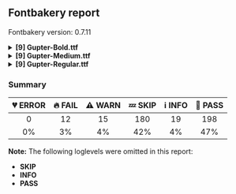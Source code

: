 ## Fontbakery report

Fontbakery version: 0.7.11

<details>
<summary><b>[9] Gupter-Bold.ttf</b></summary>
<details>
<summary>🔥 <b>FAIL:</b> Checking OS/2 fsType.</summary>

* [com.google.fonts/check/fstype](https://font-bakery.readthedocs.io/en/latest/fontbakery/profiles/googlefonts.html#com.google.fonts/check/fstype)
* 🔥 **FAIL** OS/2 fsType is a legacy DRM-related field.
In this font it is set to 8 meaning that:
The font may be embedded but must only be installed temporarily on other systems.

No such DRM restrictions can be enabled on the Google Fonts collection, so the fsType field must be set to zero (Installable Embedding) instead.
Fonts with this setting indicate that they may be embedded and permanently installed on the remote system by an application.

More detailed info is available at:
https://docs.microsoft.com/en-us/typography/opentype/spec/os2#fstype [code: drm]

</details>
<details>
<summary>🔥 <b>FAIL:</b> Check glyph coverage.</summary>

* [com.google.fonts/check/glyph_coverage](https://font-bakery.readthedocs.io/en/latest/fontbakery/profiles/googlefonts.html#com.google.fonts/check/glyph_coverage)
* 🔥 **FAIL** Missing required codepoints: 0x00AA (FEMININE ORDINAL INDICATOR), 0x00B2 (SUPERSCRIPT TWO), 0x00B3 (SUPERSCRIPT THREE), 0x00B5 (MICRO SIGN), 0x00B9 (SUPERSCRIPT ONE), 0x00BA (MASCULINE ORDINAL INDICATOR), 0x2074 (SUPERSCRIPT FOUR) and 0x2215 (DIVISION SLASH) [code: missing-codepoints]

</details>
<details>
<summary>🔥 <b>FAIL:</b> Copyright notices match canonical pattern in fonts</summary>

* [com.google.fonts/check/font_copyright](https://font-bakery.readthedocs.io/en/latest/fontbakery/profiles/googlefonts.html#com.google.fonts/check/font_copyright)
* 🔥 **FAIL** Name Table entry: Copyright notices should match a pattern similar to: "Copyright 2019 The Familyname Project Authors (git url)"
But instead we have got:
"https://github.com/octaviopardo/GUPTER" [code: bad-notice-format]
* 🔥 **FAIL** Name Table entry: Copyright notices should match a pattern similar to: "Copyright 2019 The Familyname Project Authors (git url)"
But instead we have got:
"https://github.com/octaviopardo/GUPTER" [code: bad-notice-format]

</details>
<details>
<summary>🔥 <b>FAIL:</b> PPEM must be an integer on hinted fonts.</summary>

* [com.google.fonts/check/integer_ppem_if_hinted](https://font-bakery.readthedocs.io/en/latest/fontbakery/profiles/googlefonts.html#com.google.fonts/check/integer_ppem_if_hinted)
* 🔥 **FAIL** This is a hinted font, so it must have bit 3 set on the flags of the head table, so that PPEM values will be rounded into an integer value.

This can be accomplished by using the 'gftools fix-hinting' command.

# create virtualenvpython3 -m venv venv
# activate virtualenvsource venv/bin/activate
# install gftoolspip install git+https://www.github.com/googlefonts/tools [code: bad-flags]

</details>
<details>
<summary>⚠ <b>WARN:</b> Stricter unitsPerEm criteria for Google Fonts. </summary>

* [com.google.fonts/check/unitsperem_strict](https://font-bakery.readthedocs.io/en/latest/fontbakery/profiles/googlefonts.html#com.google.fonts/check/unitsperem_strict)
* ⚠ **WARN** Even though unitsPerEm (1000) in this font is reasonable. It is strongly advised to consider changing it to 2000, since it will likely improve the quality of Variable Fonts by avoiding excessive rounding of coordinates on interpolations. [code: legacy-value]

</details>
<details>
<summary>⚠ <b>WARN:</b> Check if each glyph has the recommended amount of contours.</summary>

* [com.google.fonts/check/contour_count](https://font-bakery.readthedocs.io/en/latest/fontbakery/profiles/googlefonts.html#com.google.fonts/check/contour_count)
* ⚠ **WARN** This check inspects the glyph outlines and detects the total number of contours in each of them. The expected values are infered from the typical ammounts of contours observed in a large collection of reference font families. The divergences listed below may simply indicate a significantly different design on some of your glyphs. On the other hand, some of these may flag actual bugs in the font such as glyphs mapped to an incorrect codepoint. Please consider reviewing the design and codepoint assignment of these to make sure they are correct.

The following glyphs do not have the recommended number of contours:

Glyph name: uni200C	Contours detected: 1	Expected: 0
Glyph name: uni200D	Contours detected: 1	Expected: 0
Glyph name: g	Contours detected: 4	Expected: 2 or 3
Glyph name: uni0904	Contours detected: 3	Expected: 1
Glyph name: uni0905	Contours detected: 2	Expected: 1
Glyph name: uni0906	Contours detected: 2	Expected: 1
Glyph name: uni090E	Contours detected: 2	Expected: 1
Glyph name: uni0910	Contours detected: 2	Expected: 1
Glyph name: uni0911	Contours detected: 3	Expected: 2
Glyph name: uni0912	Contours detected: 3	Expected: 1
Glyph name: uni0913	Contours detected: 3	Expected: 1
Glyph name: uni0914	Contours detected: 2	Expected: 1
Glyph name: uni091A	Contours detected: 2	Expected: 1
Glyph name: uni0925	Contours detected: 2	Expected: 1
Glyph name: uni0927	Contours detected: 2	Expected: 1
Glyph name: uni092D	Contours detected: 2	Expected: 1
Glyph name: uni0933	Contours detected: 1	Expected: 3
Glyph name: uni0934	Contours detected: 2	Expected: 4
Glyph name: uni0936	Contours detected: 3	Expected: 2
Glyph name: uni093B	Contours detected: 2	Expected: 1
Glyph name: uni094A	Contours detected: 2	Expected: 1
Glyph name: uni094B	Contours detected: 2	Expected: 1
Glyph name: uni094C	Contours detected: 3	Expected: 1
Glyph name: uni0948	Contours detected: 2	Expected: 1
Glyph name: uni0967	Contours detected: 2	Expected: 1
Glyph name: uni0972	Contours detected: 3	Expected: 2
Glyph name: uni0973	Contours detected: 3	Expected: 1
Glyph name: uni0974	Contours detected: 3	Expected: 1
Glyph name: uni0975	Contours detected: 2	Expected: 1
Glyph name: uni0976	Contours detected: 3	Expected: 2
Glyph name: uni0977	Contours detected: 4	Expected: 3
Glyph name: uni097B	Contours detected: 2	Expected: 1
Glyph name: uni097C	Contours detected: 2	Expected: 1
Glyph name: uni097F	Contours detected: 4	Expected: 3 [code: contour-count]

</details>
<details>
<summary>⚠ <b>WARN:</b> Are there caret positions declared for every ligature?</summary>

* [com.google.fonts/check/ligature_carets](https://font-bakery.readthedocs.io/en/latest/fontbakery/profiles/googlefonts.html#com.google.fonts/check/ligature_carets)
* ⚠ **WARN** This font lacks caret position values for ligature glyphs on its GDEF table. [code: lacks-caret-pos]

</details>
<details>
<summary>⚠ <b>WARN:</b> Is there kerning info for non-ligated sequences?</summary>

* [com.google.fonts/check/kerning_for_non_ligated_sequences](https://font-bakery.readthedocs.io/en/latest/fontbakery/profiles/googlefonts.html#com.google.fonts/check/kerning_for_non_ligated_sequences)
* ⚠ **WARN** GPOS table lacks kerning info for the following non-ligated sequences:
	- f + f
	- f + i
	- i + f
	- f + l
	- l + f
	- i + l

   [code: lacks-kern-info]

</details>
<details>
<summary>⚠ <b>WARN:</b> Checking Vertical Metric Linegaps.</summary>

* [com.google.fonts/check/linegaps](https://font-bakery.readthedocs.io/en/latest/fontbakery/profiles/hhea.html#com.google.fonts/check/linegaps)
* ⚠ **WARN** hhea lineGap is not equal to 0. [code: hhea]

</details>
<br>
</details>
<details>
<summary><b>[9] Gupter-Medium.ttf</b></summary>
<details>
<summary>🔥 <b>FAIL:</b> Checking OS/2 fsType.</summary>

* [com.google.fonts/check/fstype](https://font-bakery.readthedocs.io/en/latest/fontbakery/profiles/googlefonts.html#com.google.fonts/check/fstype)
* 🔥 **FAIL** OS/2 fsType is a legacy DRM-related field.
In this font it is set to 8 meaning that:
The font may be embedded but must only be installed temporarily on other systems.

No such DRM restrictions can be enabled on the Google Fonts collection, so the fsType field must be set to zero (Installable Embedding) instead.
Fonts with this setting indicate that they may be embedded and permanently installed on the remote system by an application.

More detailed info is available at:
https://docs.microsoft.com/en-us/typography/opentype/spec/os2#fstype [code: drm]

</details>
<details>
<summary>🔥 <b>FAIL:</b> Check glyph coverage.</summary>

* [com.google.fonts/check/glyph_coverage](https://font-bakery.readthedocs.io/en/latest/fontbakery/profiles/googlefonts.html#com.google.fonts/check/glyph_coverage)
* 🔥 **FAIL** Missing required codepoints: 0x00AA (FEMININE ORDINAL INDICATOR), 0x00B2 (SUPERSCRIPT TWO), 0x00B3 (SUPERSCRIPT THREE), 0x00B5 (MICRO SIGN), 0x00B9 (SUPERSCRIPT ONE), 0x00BA (MASCULINE ORDINAL INDICATOR), 0x2074 (SUPERSCRIPT FOUR) and 0x2215 (DIVISION SLASH) [code: missing-codepoints]

</details>
<details>
<summary>🔥 <b>FAIL:</b> Copyright notices match canonical pattern in fonts</summary>

* [com.google.fonts/check/font_copyright](https://font-bakery.readthedocs.io/en/latest/fontbakery/profiles/googlefonts.html#com.google.fonts/check/font_copyright)
* 🔥 **FAIL** Name Table entry: Copyright notices should match a pattern similar to: "Copyright 2019 The Familyname Project Authors (git url)"
But instead we have got:
"https://github.com/octaviopardo/GUPTER" [code: bad-notice-format]
* 🔥 **FAIL** Name Table entry: Copyright notices should match a pattern similar to: "Copyright 2019 The Familyname Project Authors (git url)"
But instead we have got:
"https://github.com/octaviopardo/GUPTER" [code: bad-notice-format]

</details>
<details>
<summary>🔥 <b>FAIL:</b> PPEM must be an integer on hinted fonts.</summary>

* [com.google.fonts/check/integer_ppem_if_hinted](https://font-bakery.readthedocs.io/en/latest/fontbakery/profiles/googlefonts.html#com.google.fonts/check/integer_ppem_if_hinted)
* 🔥 **FAIL** This is a hinted font, so it must have bit 3 set on the flags of the head table, so that PPEM values will be rounded into an integer value.

This can be accomplished by using the 'gftools fix-hinting' command.

# create virtualenvpython3 -m venv venv
# activate virtualenvsource venv/bin/activate
# install gftoolspip install git+https://www.github.com/googlefonts/tools [code: bad-flags]

</details>
<details>
<summary>⚠ <b>WARN:</b> Stricter unitsPerEm criteria for Google Fonts. </summary>

* [com.google.fonts/check/unitsperem_strict](https://font-bakery.readthedocs.io/en/latest/fontbakery/profiles/googlefonts.html#com.google.fonts/check/unitsperem_strict)
* ⚠ **WARN** Even though unitsPerEm (1000) in this font is reasonable. It is strongly advised to consider changing it to 2000, since it will likely improve the quality of Variable Fonts by avoiding excessive rounding of coordinates on interpolations. [code: legacy-value]

</details>
<details>
<summary>⚠ <b>WARN:</b> Check if each glyph has the recommended amount of contours.</summary>

* [com.google.fonts/check/contour_count](https://font-bakery.readthedocs.io/en/latest/fontbakery/profiles/googlefonts.html#com.google.fonts/check/contour_count)
* ⚠ **WARN** This check inspects the glyph outlines and detects the total number of contours in each of them. The expected values are infered from the typical ammounts of contours observed in a large collection of reference font families. The divergences listed below may simply indicate a significantly different design on some of your glyphs. On the other hand, some of these may flag actual bugs in the font such as glyphs mapped to an incorrect codepoint. Please consider reviewing the design and codepoint assignment of these to make sure they are correct.

The following glyphs do not have the recommended number of contours:

Glyph name: uni200C	Contours detected: 1	Expected: 0
Glyph name: uni200D	Contours detected: 1	Expected: 0
Glyph name: colon	Contours detected: 1	Expected: 2
Glyph name: divide	Contours detected: 1	Expected: 3
Glyph name: uni0904	Contours detected: 3	Expected: 1
Glyph name: uni0905	Contours detected: 2	Expected: 1
Glyph name: uni0906	Contours detected: 2	Expected: 1
Glyph name: uni090E	Contours detected: 2	Expected: 1
Glyph name: uni0910	Contours detected: 2	Expected: 1
Glyph name: uni0911	Contours detected: 3	Expected: 2
Glyph name: uni0912	Contours detected: 3	Expected: 1
Glyph name: uni0913	Contours detected: 3	Expected: 1
Glyph name: uni0914	Contours detected: 2	Expected: 1
Glyph name: uni091A	Contours detected: 2	Expected: 1
Glyph name: uni0925	Contours detected: 2	Expected: 1
Glyph name: uni0927	Contours detected: 2	Expected: 1
Glyph name: uni092D	Contours detected: 2	Expected: 1
Glyph name: uni0933	Contours detected: 1	Expected: 3
Glyph name: uni0934	Contours detected: 2	Expected: 4
Glyph name: uni0936	Contours detected: 3	Expected: 2
Glyph name: uni093B	Contours detected: 2	Expected: 1
Glyph name: uni094A	Contours detected: 2	Expected: 1
Glyph name: uni094B	Contours detected: 2	Expected: 1
Glyph name: uni094C	Contours detected: 3	Expected: 1
Glyph name: uni0948	Contours detected: 2	Expected: 1
Glyph name: uni0967	Contours detected: 2	Expected: 1
Glyph name: uni0972	Contours detected: 3	Expected: 2
Glyph name: uni0973	Contours detected: 3	Expected: 1
Glyph name: uni0974	Contours detected: 3	Expected: 1
Glyph name: uni0975	Contours detected: 2	Expected: 1
Glyph name: uni0976	Contours detected: 3	Expected: 2
Glyph name: uni0977	Contours detected: 4	Expected: 3
Glyph name: uni097B	Contours detected: 2	Expected: 1
Glyph name: uni097C	Contours detected: 2	Expected: 1
Glyph name: uni097F	Contours detected: 4	Expected: 3 [code: contour-count]

</details>
<details>
<summary>⚠ <b>WARN:</b> Are there caret positions declared for every ligature?</summary>

* [com.google.fonts/check/ligature_carets](https://font-bakery.readthedocs.io/en/latest/fontbakery/profiles/googlefonts.html#com.google.fonts/check/ligature_carets)
* ⚠ **WARN** This font lacks caret position values for ligature glyphs on its GDEF table. [code: lacks-caret-pos]

</details>
<details>
<summary>⚠ <b>WARN:</b> Is there kerning info for non-ligated sequences?</summary>

* [com.google.fonts/check/kerning_for_non_ligated_sequences](https://font-bakery.readthedocs.io/en/latest/fontbakery/profiles/googlefonts.html#com.google.fonts/check/kerning_for_non_ligated_sequences)
* ⚠ **WARN** GPOS table lacks kerning info for the following non-ligated sequences:
	- f + f
	- f + i
	- i + f
	- f + l
	- l + f
	- i + l

   [code: lacks-kern-info]

</details>
<details>
<summary>⚠ <b>WARN:</b> Checking Vertical Metric Linegaps.</summary>

* [com.google.fonts/check/linegaps](https://font-bakery.readthedocs.io/en/latest/fontbakery/profiles/hhea.html#com.google.fonts/check/linegaps)
* ⚠ **WARN** hhea lineGap is not equal to 0. [code: hhea]

</details>
<br>
</details>
<details>
<summary><b>[9] Gupter-Regular.ttf</b></summary>
<details>
<summary>🔥 <b>FAIL:</b> Checking OS/2 fsType.</summary>

* [com.google.fonts/check/fstype](https://font-bakery.readthedocs.io/en/latest/fontbakery/profiles/googlefonts.html#com.google.fonts/check/fstype)
* 🔥 **FAIL** OS/2 fsType is a legacy DRM-related field.
In this font it is set to 8 meaning that:
The font may be embedded but must only be installed temporarily on other systems.

No such DRM restrictions can be enabled on the Google Fonts collection, so the fsType field must be set to zero (Installable Embedding) instead.
Fonts with this setting indicate that they may be embedded and permanently installed on the remote system by an application.

More detailed info is available at:
https://docs.microsoft.com/en-us/typography/opentype/spec/os2#fstype [code: drm]

</details>
<details>
<summary>🔥 <b>FAIL:</b> Check glyph coverage.</summary>

* [com.google.fonts/check/glyph_coverage](https://font-bakery.readthedocs.io/en/latest/fontbakery/profiles/googlefonts.html#com.google.fonts/check/glyph_coverage)
* 🔥 **FAIL** Missing required codepoints: 0x00AA (FEMININE ORDINAL INDICATOR), 0x00B2 (SUPERSCRIPT TWO), 0x00B3 (SUPERSCRIPT THREE), 0x00B5 (MICRO SIGN), 0x00B9 (SUPERSCRIPT ONE), 0x00BA (MASCULINE ORDINAL INDICATOR), 0x2074 (SUPERSCRIPT FOUR) and 0x2215 (DIVISION SLASH) [code: missing-codepoints]

</details>
<details>
<summary>🔥 <b>FAIL:</b> Copyright notices match canonical pattern in fonts</summary>

* [com.google.fonts/check/font_copyright](https://font-bakery.readthedocs.io/en/latest/fontbakery/profiles/googlefonts.html#com.google.fonts/check/font_copyright)
* 🔥 **FAIL** Name Table entry: Copyright notices should match a pattern similar to: "Copyright 2019 The Familyname Project Authors (git url)"
But instead we have got:
"https://github.com/octaviopardo/GUPTER" [code: bad-notice-format]
* 🔥 **FAIL** Name Table entry: Copyright notices should match a pattern similar to: "Copyright 2019 The Familyname Project Authors (git url)"
But instead we have got:
"https://github.com/octaviopardo/GUPTER" [code: bad-notice-format]

</details>
<details>
<summary>🔥 <b>FAIL:</b> PPEM must be an integer on hinted fonts.</summary>

* [com.google.fonts/check/integer_ppem_if_hinted](https://font-bakery.readthedocs.io/en/latest/fontbakery/profiles/googlefonts.html#com.google.fonts/check/integer_ppem_if_hinted)
* 🔥 **FAIL** This is a hinted font, so it must have bit 3 set on the flags of the head table, so that PPEM values will be rounded into an integer value.

This can be accomplished by using the 'gftools fix-hinting' command.

# create virtualenvpython3 -m venv venv
# activate virtualenvsource venv/bin/activate
# install gftoolspip install git+https://www.github.com/googlefonts/tools [code: bad-flags]

</details>
<details>
<summary>⚠ <b>WARN:</b> Stricter unitsPerEm criteria for Google Fonts. </summary>

* [com.google.fonts/check/unitsperem_strict](https://font-bakery.readthedocs.io/en/latest/fontbakery/profiles/googlefonts.html#com.google.fonts/check/unitsperem_strict)
* ⚠ **WARN** Even though unitsPerEm (1000) in this font is reasonable. It is strongly advised to consider changing it to 2000, since it will likely improve the quality of Variable Fonts by avoiding excessive rounding of coordinates on interpolations. [code: legacy-value]

</details>
<details>
<summary>⚠ <b>WARN:</b> Check if each glyph has the recommended amount of contours.</summary>

* [com.google.fonts/check/contour_count](https://font-bakery.readthedocs.io/en/latest/fontbakery/profiles/googlefonts.html#com.google.fonts/check/contour_count)
* ⚠ **WARN** This check inspects the glyph outlines and detects the total number of contours in each of them. The expected values are infered from the typical ammounts of contours observed in a large collection of reference font families. The divergences listed below may simply indicate a significantly different design on some of your glyphs. On the other hand, some of these may flag actual bugs in the font such as glyphs mapped to an incorrect codepoint. Please consider reviewing the design and codepoint assignment of these to make sure they are correct.

The following glyphs do not have the recommended number of contours:

Glyph name: uni200C	Contours detected: 1	Expected: 0
Glyph name: uni200D	Contours detected: 1	Expected: 0
Glyph name: uni0904	Contours detected: 3	Expected: 1
Glyph name: uni0905	Contours detected: 2	Expected: 1
Glyph name: uni0906	Contours detected: 2	Expected: 1
Glyph name: uni090E	Contours detected: 2	Expected: 1
Glyph name: uni0910	Contours detected: 2	Expected: 1
Glyph name: uni0911	Contours detected: 3	Expected: 2
Glyph name: uni0912	Contours detected: 3	Expected: 1
Glyph name: uni0913	Contours detected: 3	Expected: 1
Glyph name: uni0914	Contours detected: 2	Expected: 1
Glyph name: uni091A	Contours detected: 2	Expected: 1
Glyph name: uni0925	Contours detected: 2	Expected: 1
Glyph name: uni0927	Contours detected: 2	Expected: 1
Glyph name: uni092D	Contours detected: 2	Expected: 1
Glyph name: uni0933	Contours detected: 1	Expected: 3
Glyph name: uni0934	Contours detected: 2	Expected: 4
Glyph name: uni0936	Contours detected: 3	Expected: 2
Glyph name: uni093B	Contours detected: 2	Expected: 1
Glyph name: uni094A	Contours detected: 2	Expected: 1
Glyph name: uni094B	Contours detected: 2	Expected: 1
Glyph name: uni094C	Contours detected: 3	Expected: 1
Glyph name: uni0948	Contours detected: 2	Expected: 1
Glyph name: uni0967	Contours detected: 2	Expected: 1
Glyph name: uni0972	Contours detected: 3	Expected: 2
Glyph name: uni0973	Contours detected: 3	Expected: 1
Glyph name: uni0974	Contours detected: 3	Expected: 1
Glyph name: uni0975	Contours detected: 2	Expected: 1
Glyph name: uni0976	Contours detected: 3	Expected: 2
Glyph name: uni0977	Contours detected: 4	Expected: 3
Glyph name: uni097B	Contours detected: 2	Expected: 1
Glyph name: uni097C	Contours detected: 2	Expected: 1
Glyph name: uni097F	Contours detected: 4	Expected: 3 [code: contour-count]

</details>
<details>
<summary>⚠ <b>WARN:</b> Are there caret positions declared for every ligature?</summary>

* [com.google.fonts/check/ligature_carets](https://font-bakery.readthedocs.io/en/latest/fontbakery/profiles/googlefonts.html#com.google.fonts/check/ligature_carets)
* ⚠ **WARN** This font lacks caret position values for ligature glyphs on its GDEF table. [code: lacks-caret-pos]

</details>
<details>
<summary>⚠ <b>WARN:</b> Is there kerning info for non-ligated sequences?</summary>

* [com.google.fonts/check/kerning_for_non_ligated_sequences](https://font-bakery.readthedocs.io/en/latest/fontbakery/profiles/googlefonts.html#com.google.fonts/check/kerning_for_non_ligated_sequences)
* ⚠ **WARN** GPOS table lacks kerning info for the following non-ligated sequences:
	- f + f
	- f + i
	- i + f
	- f + l
	- l + f
	- i + l

   [code: lacks-kern-info]

</details>
<details>
<summary>⚠ <b>WARN:</b> Checking Vertical Metric Linegaps.</summary>

* [com.google.fonts/check/linegaps](https://font-bakery.readthedocs.io/en/latest/fontbakery/profiles/hhea.html#com.google.fonts/check/linegaps)
* ⚠ **WARN** hhea lineGap is not equal to 0. [code: hhea]

</details>
<br>
</details>

### Summary

| 💔 ERROR | 🔥 FAIL | ⚠ WARN | 💤 SKIP | ℹ INFO | 🍞 PASS |
|:-----:|:----:|:----:|:----:|:----:|:----:|
| 0 | 12 | 15 | 180 | 19 | 198 |
| 0% | 3% | 4% | 42% | 4% | 47% |

**Note:** The following loglevels were omitted in this report:
* **SKIP**
* **INFO**
* **PASS**
